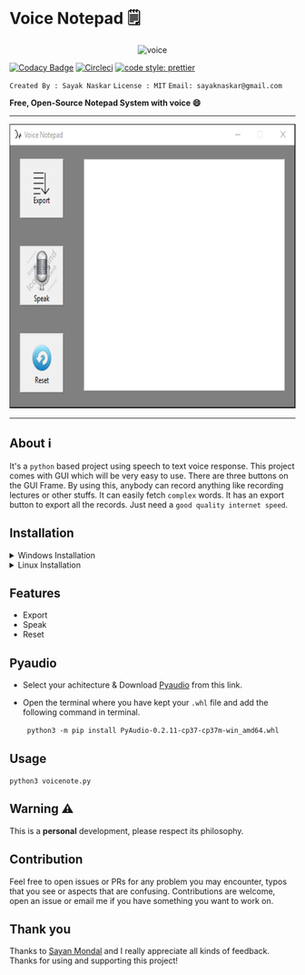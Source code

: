 # Voice Notepad :spiral_notepad:
<p align="center">
  <img src="https://i.ibb.co/hCjSsPb/voice.png" alt="voice" border="0" height="120"></p>
</p>

<p align="center">
  
  [![Codacy Badge](https://api.codacy.com/project/badge/Grade/dd8ee8a28ced444db5ba958f54ed3d9f)](https://www.codacy.com/manual/hacky1997/Voice-Notepad?utm_source=github.com&amp;utm_medium=referral&amp;utm_content=hacky1997/Voice-Notepad&amp;utm_campaign=Badge_Grade)
  [![Circleci](https://circleci.com/gh/hacky1997/Voice-Notepad.svg?style=svg)](https://circleci.com/gh/hacky1997/Voice-Notepad)
  [![code style: prettier](https://img.shields.io/badge/code_style-prettier-ff69b4.svg?style=flat-square)](https://github.com/prettier/prettier)

</p>

`Created By : Sayak Naskar`
`License : MIT`
`Email: sayaknaskar@gmail.com`

**Free, Open-Source Notepad System with voice :smile:**

----

<p align="center">
  <img alt="Voice Notepad" src="https://github.com/hacky1997/Voice-Notepad/blob/master/Image/VoiceNote.png" width="577" height="500" />
</p>

----

## About :information_source:
  It's a `python` based project using speech to text voice response. This project comes with GUI which will be very easy to use. There are three buttons on the GUI Frame. By using this, anybody can record anything like recording lectures or other stuffs. It can easily fetch `complex` words. It has an export button to export all the records. Just need a `good quality internet speed`.
  
## Installation
<details><summary>Windows Installation</summary>
  
 #### For python3
  ```python3 -m pip install -r requirements.txt```
 
</details>

<details><summary>Linux Installation</summary>
  
 #### For python3
  ```pip3 install -r requirements.txt```

</details>

## Features
* Export
* Speak
* Reset

## Pyaudio
 - Select your achitecture & Download [Pyaudio](https://www.lfd.uci.edu/~gohlke/pythonlibs/#pyaudio) from this link.
 - Open the terminal where you have kept your `.whl` file and add the following command in terminal.

   ``` python3 -m pip install PyAudio-0.2.11-cp37-cp37m-win_amd64.whl```  
   
## Usage
 ```python3 voicenote.py ```

## Warning :warning:
 This is a **personal** development, please respect its philosophy.
 
 
## Contribution
   Feel free to open issues or PRs for any problem you may encounter, typos that you see or aspects that are confusing. Contributions are welcome, open an issue or email me if you have something you want to work on.
 
## Thank you
  Thanks to [Sayan Mondal](https://www.github.com/sayanmondal2098) and I really appreciate all kinds of feedback. Thanks for using and supporting this project!
